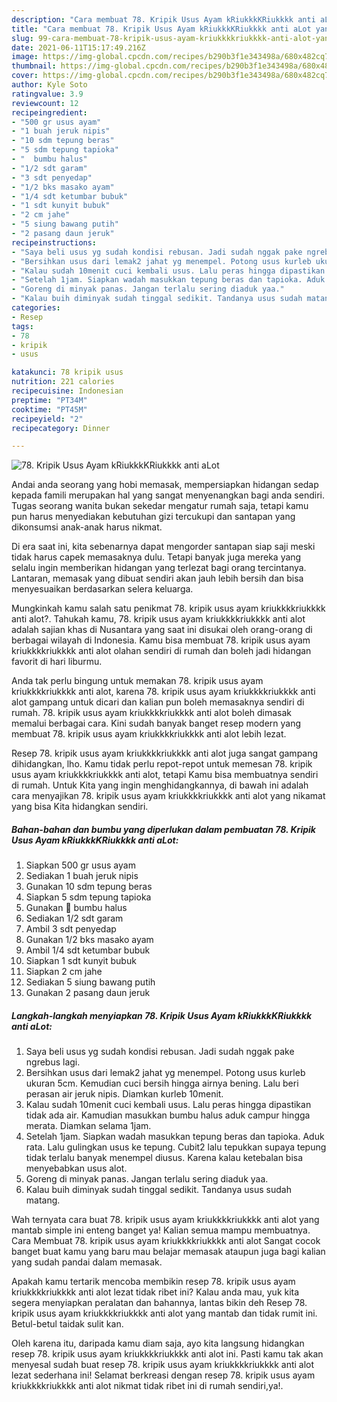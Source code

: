 ```yaml
---
description: "Cara membuat 78. Kripik Usus Ayam kRiukkkKRiukkkk anti aLot yang nikmat Untuk Jualan"
title: "Cara membuat 78. Kripik Usus Ayam kRiukkkKRiukkkk anti aLot yang nikmat Untuk Jualan"
slug: 99-cara-membuat-78-kripik-usus-ayam-kriukkkkriukkkk-anti-alot-yang-nikmat-untuk-jualan
date: 2021-06-11T15:17:49.216Z
image: https://img-global.cpcdn.com/recipes/b290b3f1e343498a/680x482cq70/78-kripik-usus-ayam-kriukkkkriukkkk-anti-alot-foto-resep-utama.jpg
thumbnail: https://img-global.cpcdn.com/recipes/b290b3f1e343498a/680x482cq70/78-kripik-usus-ayam-kriukkkkriukkkk-anti-alot-foto-resep-utama.jpg
cover: https://img-global.cpcdn.com/recipes/b290b3f1e343498a/680x482cq70/78-kripik-usus-ayam-kriukkkkriukkkk-anti-alot-foto-resep-utama.jpg
author: Kyle Soto
ratingvalue: 3.9
reviewcount: 12
recipeingredient:
- "500 gr usus ayam"
- "1 buah jeruk nipis"
- "10 sdm tepung beras"
- "5 sdm tepung tapioka"
- "  bumbu halus"
- "1/2 sdt garam"
- "3 sdt penyedap"
- "1/2 bks masako ayam"
- "1/4 sdt ketumbar bubuk"
- "1 sdt kunyit bubuk"
- "2 cm jahe"
- "5 siung bawang putih"
- "2 pasang daun jeruk"
recipeinstructions:
- "Saya beli usus yg sudah kondisi rebusan. Jadi sudah nggak pake ngrebus lagi."
- "Bersihkan usus dari lemak2 jahat yg menempel. Potong usus kurleb ukuran 5cm. Kemudian cuci bersih hingga airnya bening. Lalu beri perasan air jeruk nipis. Diamkan kurleb 10menit."
- "Kalau sudah 10menit cuci kembali usus. Lalu peras hingga dipastikan tidak ada air. Kamudian masukkan bumbu halus aduk campur hingga merata. Diamkan selama 1jam."
- "Setelah 1jam. Siapkan wadah masukkan tepung beras dan tapioka. Aduk rata. Lalu gulingkan usus ke tepung. Cubit2 lalu tepukkan supaya tepung tidak terlalu banyak menempel diusus. Karena kalau ketebalan bisa menyebabkan usus alot."
- "Goreng di minyak panas. Jangan terlalu sering diaduk yaa."
- "Kalau buih diminyak sudah tinggal sedikit. Tandanya usus sudah matang."
categories:
- Resep
tags:
- 78
- kripik
- usus

katakunci: 78 kripik usus 
nutrition: 221 calories
recipecuisine: Indonesian
preptime: "PT34M"
cooktime: "PT45M"
recipeyield: "2"
recipecategory: Dinner

---
```



![78. Kripik Usus Ayam kRiukkkKRiukkkk anti aLot](https://img-global.cpcdn.com/recipes/b290b3f1e343498a/680x482cq70/78-kripik-usus-ayam-kriukkkkriukkkk-anti-alot-foto-resep-utama.jpg)

Andai anda seorang yang hobi memasak, mempersiapkan hidangan sedap kepada famili merupakan hal yang sangat menyenangkan bagi anda sendiri. Tugas seorang  wanita bukan sekedar mengatur rumah saja, tetapi kamu pun harus menyediakan kebutuhan gizi tercukupi dan santapan yang dikonsumsi anak-anak harus nikmat.

Di era  saat ini, kita sebenarnya dapat mengorder santapan siap saji meski tidak harus capek memasaknya dulu. Tetapi banyak juga mereka yang selalu ingin memberikan hidangan yang terlezat bagi orang tercintanya. Lantaran, memasak yang dibuat sendiri akan jauh lebih bersih dan bisa menyesuaikan berdasarkan selera keluarga. 



Mungkinkah kamu salah satu penikmat 78. kripik usus ayam kriukkkkriukkkk anti alot?. Tahukah kamu, 78. kripik usus ayam kriukkkkriukkkk anti alot adalah sajian khas di Nusantara yang saat ini disukai oleh orang-orang di berbagai wilayah di Indonesia. Kamu bisa membuat 78. kripik usus ayam kriukkkkriukkkk anti alot olahan sendiri di rumah dan boleh jadi hidangan favorit di hari liburmu.

Anda tak perlu bingung untuk memakan 78. kripik usus ayam kriukkkkriukkkk anti alot, karena 78. kripik usus ayam kriukkkkriukkkk anti alot gampang untuk dicari dan kalian pun boleh memasaknya sendiri di rumah. 78. kripik usus ayam kriukkkkriukkkk anti alot boleh dimasak memalui berbagai cara. Kini sudah banyak banget resep modern yang membuat 78. kripik usus ayam kriukkkkriukkkk anti alot lebih lezat.

Resep 78. kripik usus ayam kriukkkkriukkkk anti alot juga sangat gampang dihidangkan, lho. Kamu tidak perlu repot-repot untuk memesan 78. kripik usus ayam kriukkkkriukkkk anti alot, tetapi Kamu bisa membuatnya sendiri di rumah. Untuk Kita yang ingin menghidangkannya, di bawah ini adalah cara menyajikan 78. kripik usus ayam kriukkkkriukkkk anti alot yang nikamat yang bisa Kita hidangkan sendiri.

<!--inarticleads1-->

##### Bahan-bahan dan bumbu yang diperlukan dalam pembuatan 78. Kripik Usus Ayam kRiukkkKRiukkkk anti aLot:

1. Siapkan 500 gr usus ayam
1. Sediakan 1 buah jeruk nipis
1. Gunakan 10 sdm tepung beras
1. Siapkan 5 sdm tepung tapioka
1. Gunakan  📎 bumbu halus
1. Sediakan 1/2 sdt garam
1. Ambil 3 sdt penyedap
1. Gunakan 1/2 bks masako ayam
1. Ambil 1/4 sdt ketumbar bubuk
1. Siapkan 1 sdt kunyit bubuk
1. Siapkan 2 cm jahe
1. Sediakan 5 siung bawang putih
1. Gunakan 2 pasang daun jeruk




<!--inarticleads2-->

##### Langkah-langkah menyiapkan 78. Kripik Usus Ayam kRiukkkKRiukkkk anti aLot:

1. Saya beli usus yg sudah kondisi rebusan. Jadi sudah nggak pake ngrebus lagi.
1. Bersihkan usus dari lemak2 jahat yg menempel. Potong usus kurleb ukuran 5cm. Kemudian cuci bersih hingga airnya bening. Lalu beri perasan air jeruk nipis. Diamkan kurleb 10menit.
1. Kalau sudah 10menit cuci kembali usus. Lalu peras hingga dipastikan tidak ada air. Kamudian masukkan bumbu halus aduk campur hingga merata. Diamkan selama 1jam.
1. Setelah 1jam. Siapkan wadah masukkan tepung beras dan tapioka. Aduk rata. Lalu gulingkan usus ke tepung. Cubit2 lalu tepukkan supaya tepung tidak terlalu banyak menempel diusus. Karena kalau ketebalan bisa menyebabkan usus alot.
1. Goreng di minyak panas. Jangan terlalu sering diaduk yaa.
1. Kalau buih diminyak sudah tinggal sedikit. Tandanya usus sudah matang.




Wah ternyata cara buat 78. kripik usus ayam kriukkkkriukkkk anti alot yang mantab simple ini enteng banget ya! Kalian semua mampu membuatnya. Cara Membuat 78. kripik usus ayam kriukkkkriukkkk anti alot Sangat cocok banget buat kamu yang baru mau belajar memasak ataupun juga bagi kalian yang sudah pandai dalam memasak.

Apakah kamu tertarik mencoba membikin resep 78. kripik usus ayam kriukkkkriukkkk anti alot lezat tidak ribet ini? Kalau anda mau, yuk kita segera menyiapkan peralatan dan bahannya, lantas bikin deh Resep 78. kripik usus ayam kriukkkkriukkkk anti alot yang mantab dan tidak rumit ini. Betul-betul taidak sulit kan. 

Oleh karena itu, daripada kamu diam saja, ayo kita langsung hidangkan resep 78. kripik usus ayam kriukkkkriukkkk anti alot ini. Pasti kamu tak akan menyesal sudah buat resep 78. kripik usus ayam kriukkkkriukkkk anti alot lezat sederhana ini! Selamat berkreasi dengan resep 78. kripik usus ayam kriukkkkriukkkk anti alot nikmat tidak ribet ini di rumah sendiri,ya!.

